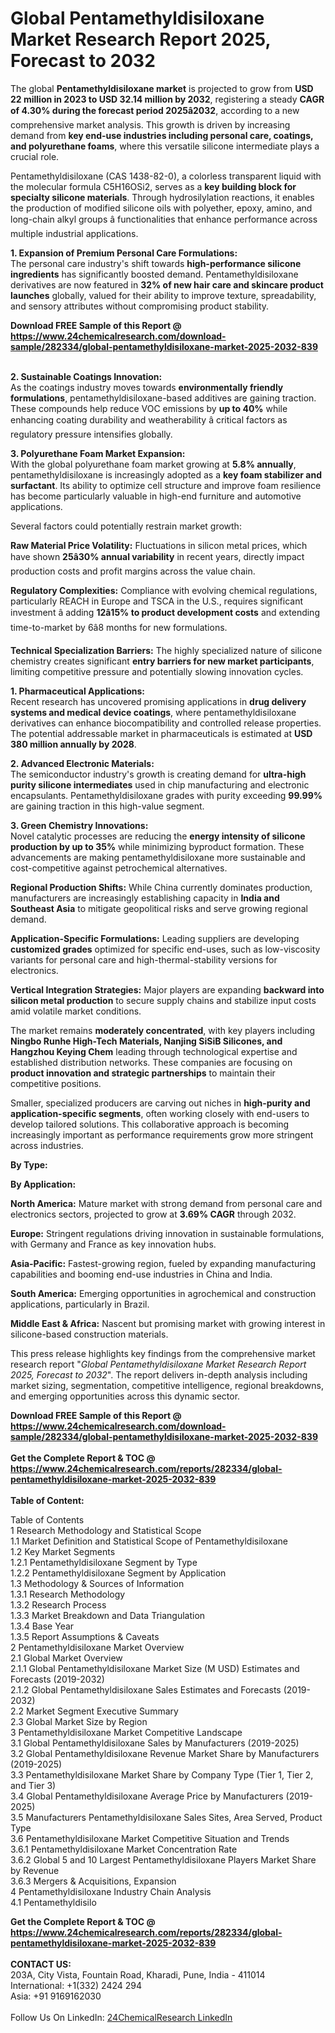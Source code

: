 <h1>Global Pentamethyldisiloxane Market Research Report 2025, Forecast to 2032</h1><p>The global <strong>Pentamethyldisiloxane market</strong> is projected to grow from <strong>USD 22 million in 2023 to USD 32.14 million by 2032</strong>, registering a steady <strong>CAGR of 4.30% during the forecast period 2025â2032</strong>, according to a new comprehensive market analysis. This growth is driven by increasing demand from <strong>key end-use industries including personal care, coatings, and polyurethane foams</strong>, where this versatile silicone intermediate plays a crucial role.</p><p>Pentamethyldisiloxane (CAS 1438-82-0), a colorless transparent liquid with the molecular formula C5H16OSi2, serves as a <strong>key building block for specialty silicone materials</strong>. Through hydrosilylation reactions, it enables the production of modified silicone oils with polyether, epoxy, amino, and long-chain alkyl groups â functionalities that enhance performance across multiple industrial applications.</p><p><strong>1. Expansion of Premium Personal Care Formulations:</strong><br>
The personal care industry's shift towards <strong>high-performance silicone ingredients</strong> has significantly boosted demand. Pentamethyldisiloxane derivatives are now featured in <strong>32% of new hair care and skincare product launches</strong> globally, valued for their ability to improve texture, spreadability, and sensory attributes without compromising product stability.</p><div><b>Download FREE Sample of this Report @ 
            <a href="https://www.24chemicalresearch.com/download-sample/282334/global-pentamethyldisiloxane-market-2025-2032-839">
            https://www.24chemicalresearch.com/download-sample/282334/global-pentamethyldisiloxane-market-2025-2032-839</a></b></div><br><p><strong>2. Sustainable Coatings Innovation:</strong><br>
As the coatings industry moves towards <strong>environmentally friendly formulations</strong>, pentamethyldisiloxane-based additives are gaining traction. These compounds help reduce VOC emissions by <strong>up to 40%</strong> while enhancing coating durability and weatherability â critical factors as regulatory pressure intensifies globally.</p><p><strong>3. Polyurethane Foam Market Expansion:</strong><br>
With the global polyurethane foam market growing at <strong>5.8% annually</strong>, pentamethyldisiloxane is increasingly adopted as a <strong>key foam stabilizer and surfactant</strong>. Its ability to optimize cell structure and improve foam resilience has become particularly valuable in high-end furniture and automotive applications.</p><p>Several factors could potentially restrain market growth:</p><p><strong>Raw Material Price Volatility:</strong> Fluctuations in silicon metal prices, which have shown <strong>25â30% annual variability</strong> in recent years, directly impact production costs and profit margins across the value chain.</p><p><strong>Regulatory Complexities:</strong> Compliance with evolving chemical regulations, particularly REACH in Europe and TSCA in the U.S., requires significant investment â adding <strong>12â15% to product development costs</strong> and extending time-to-market by 6â8 months for new formulations.</p><p><strong>Technical Specialization Barriers:</strong> The highly specialized nature of silicone chemistry creates significant <strong>entry barriers for new market participants</strong>, limiting competitive pressure and potentially slowing innovation cycles.</p><p><strong>1. Pharmaceutical Applications:</strong><br>
Recent research has uncovered promising applications in <strong>drug delivery systems and medical device coatings</strong>, where pentamethyldisiloxane derivatives can enhance biocompatibility and controlled release properties. The potential addressable market in pharmaceuticals is estimated at <strong>USD 380 million annually by 2028</strong>.</p><p><strong>2. Advanced Electronic Materials:</strong><br>
The semiconductor industry's growth is creating demand for <strong>ultra-high purity silicone intermediates</strong> used in chip manufacturing and electronic encapsulants. Pentamethyldisiloxane grades with purity exceeding <strong>99.99%</strong> are gaining traction in this high-value segment.</p><p><strong>3. Green Chemistry Innovations:</strong><br>
Novel catalytic processes are reducing the <strong>energy intensity of silicone production by up to 35%</strong> while minimizing byproduct formation. These advancements are making pentamethyldisiloxane more sustainable and cost-competitive against petrochemical alternatives.</p><p><strong>Regional Production Shifts:</strong> While China currently dominates production, manufacturers are increasingly establishing capacity in <strong>India and Southeast Asia</strong> to mitigate geopolitical risks and serve growing regional demand.</p><p><strong>Application-Specific Formulations:</strong> Leading suppliers are developing <strong>customized grades</strong> optimized for specific end-uses, such as low-viscosity variants for personal care and high-thermal-stability versions for electronics.</p><p><strong>Vertical Integration Strategies:</strong> Major players are expanding <strong>backward into silicon metal production</strong> to secure supply chains and stabilize input costs amid volatile market conditions.</p><p>The market remains <strong>moderately concentrated</strong>, with key players including <strong>Ningbo Runhe High-Tech Materials, Nanjing SiSiB Silicones, and Hangzhou Keying Chem</strong> leading through technological expertise and established distribution networks. These companies are focusing on <strong>product innovation and strategic partnerships</strong> to maintain their competitive positions.</p><p>Smaller, specialized producers are carving out niches in <strong>high-purity and application-specific segments</strong>, often working closely with end-users to develop tailored solutions. This collaborative approach is becoming increasingly important as performance requirements grow more stringent across industries.</p><p><strong>By Type:</strong></p><p><strong>By Application:</strong></p><p><strong>North America:</strong> Mature market with strong demand from personal care and electronics sectors, projected to grow at <strong>3.69% CAGR</strong> through 2032.</p><p><strong>Europe:</strong> Stringent regulations driving innovation in sustainable formulations, with Germany and France as key innovation hubs.</p><p><strong>Asia-Pacific:</strong> Fastest-growing region, fueled by expanding manufacturing capabilities and booming end-use industries in China and India.</p><p><strong>South America:</strong> Emerging opportunities in agrochemical and construction applications, particularly in Brazil.</p><p><strong>Middle East &amp; Africa:</strong> Nascent but promising market with growing interest in silicone-based construction materials.</p><p>This press release highlights key findings from the comprehensive market research report "<em>Global Pentamethyldisiloxane Market Research Report 2025, Forecast to 2032</em>". The report delivers in-depth analysis including market sizing, segmentation, competitive intelligence, regional breakdowns, and emerging opportunities across this dynamic sector.</p><div><b>Download FREE Sample of this Report @ 
            <a href="https://www.24chemicalresearch.com/download-sample/282334/global-pentamethyldisiloxane-market-2025-2032-839">
            https://www.24chemicalresearch.com/download-sample/282334/global-pentamethyldisiloxane-market-2025-2032-839</a></b></div><br><div><b>Get the Complete Report & TOC @ 
            <a href="https://www.24chemicalresearch.com/reports/282334/global-pentamethyldisiloxane-market-2025-2032-839">
            https://www.24chemicalresearch.com/reports/282334/global-pentamethyldisiloxane-market-2025-2032-839</a></b></div><br>
            <b>Table of Content:</b><p>Table of Contents<br />
1 Research Methodology and Statistical Scope<br />
1.1 Market Definition and Statistical Scope of Pentamethyldisiloxane<br />
1.2 Key Market Segments<br />
1.2.1 Pentamethyldisiloxane Segment by Type<br />
1.2.2 Pentamethyldisiloxane Segment by Application<br />
1.3 Methodology & Sources of Information<br />
1.3.1 Research Methodology<br />
1.3.2 Research Process<br />
1.3.3 Market Breakdown and Data Triangulation<br />
1.3.4 Base Year<br />
1.3.5 Report Assumptions & Caveats<br />
2 Pentamethyldisiloxane Market Overview<br />
2.1 Global Market Overview<br />
2.1.1 Global Pentamethyldisiloxane Market Size (M USD) Estimates and Forecasts (2019-2032)<br />
2.1.2 Global Pentamethyldisiloxane Sales Estimates and Forecasts (2019-2032)<br />
2.2 Market Segment Executive Summary<br />
2.3 Global Market Size by Region<br />
3 Pentamethyldisiloxane Market Competitive Landscape<br />
3.1 Global Pentamethyldisiloxane Sales by Manufacturers (2019-2025)<br />
3.2 Global Pentamethyldisiloxane Revenue Market Share by Manufacturers (2019-2025)<br />
3.3 Pentamethyldisiloxane Market Share by Company Type (Tier 1, Tier 2, and Tier 3)<br />
3.4 Global Pentamethyldisiloxane Average Price by Manufacturers (2019-2025)<br />
3.5 Manufacturers Pentamethyldisiloxane Sales Sites, Area Served, Product Type<br />
3.6 Pentamethyldisiloxane Market Competitive Situation and Trends<br />
3.6.1 Pentamethyldisiloxane Market Concentration Rate<br />
3.6.2 Global 5 and 10 Largest Pentamethyldisiloxane Players Market Share by Revenue<br />
3.6.3 Mergers & Acquisitions, Expansion<br />
4 Pentamethyldisiloxane Industry Chain Analysis<br />
4.1 Pentamethyldisilo</p><div><b>Get the Complete Report & TOC @ 
            <a href="https://www.24chemicalresearch.com/reports/282334/global-pentamethyldisiloxane-market-2025-2032-839">
            https://www.24chemicalresearch.com/reports/282334/global-pentamethyldisiloxane-market-2025-2032-839</a></b></div><br><b>CONTACT US:</b><br>
            203A, City Vista, Fountain Road, Kharadi, Pune, India - 411014<br>
            International: +1(332) 2424 294<br>
            Asia: +91 9169162030 <br><br>
            Follow Us On LinkedIn: <a href="https://www.linkedin.com/company/24chemicalresearch/">24ChemicalResearch LinkedIn</a>